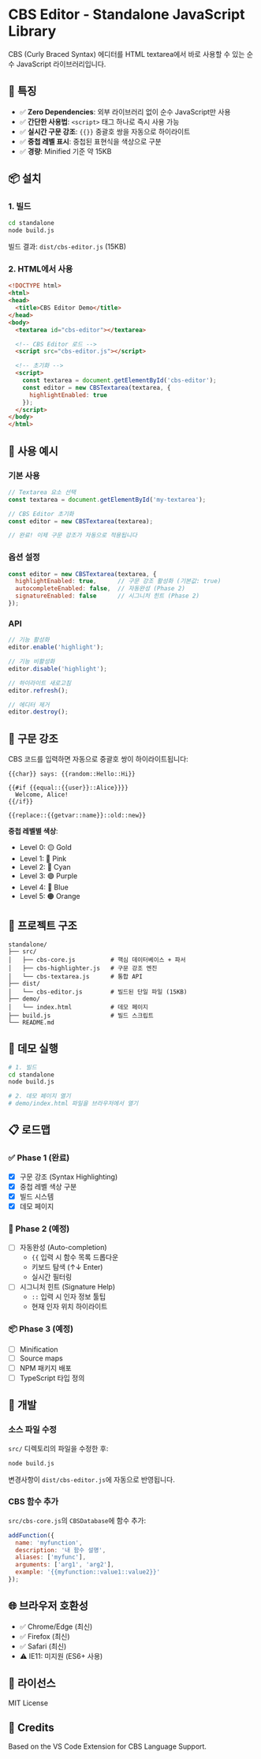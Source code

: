 # CBS Editor - Standalone JavaScript Library

CBS (Curly Braced Syntax) 에디터를 HTML textarea에서 바로 사용할 수 있는 순수 JavaScript 라이브러리입니다.

## 🎯 특징

- ✅ **Zero Dependencies**: 외부 라이브러리 없이 순수 JavaScript만 사용
- ✅ **간단한 사용법**: `<script>` 태그 하나로 즉시 사용 가능
- ✅ **실시간 구문 강조**: `{{}}` 중괄호 쌍을 자동으로 하이라이트
- ✅ **중첩 레벨 표시**: 중첩된 표현식을 색상으로 구분
- ✅ **경량**: Minified 기준 약 15KB

## 📦 설치

### 1. 빌드

```bash
cd standalone
node build.js
```

빌드 결과: `dist/cbs-editor.js` (15KB)

### 2. HTML에서 사용

```html
<!DOCTYPE html>
<html>
<head>
  <title>CBS Editor Demo</title>
</head>
<body>
  <textarea id="cbs-editor"></textarea>

  <!-- CBS Editor 로드 -->
  <script src="cbs-editor.js"></script>

  <!-- 초기화 -->
  <script>
    const textarea = document.getElementById('cbs-editor');
    const editor = new CBSTextarea(textarea, {
      highlightEnabled: true
    });
  </script>
</body>
</html>
```

## 🚀 사용 예시

### 기본 사용

```javascript
// Textarea 요소 선택
const textarea = document.getElementById('my-textarea');

// CBS Editor 초기화
const editor = new CBSTextarea(textarea);

// 완료! 이제 구문 강조가 자동으로 적용됩니다
```

### 옵션 설정

```javascript
const editor = new CBSTextarea(textarea, {
  highlightEnabled: true,      // 구문 강조 활성화 (기본값: true)
  autocompleteEnabled: false,  // 자동완성 (Phase 2)
  signatureEnabled: false      // 시그니처 힌트 (Phase 2)
});
```

### API

```javascript
// 기능 활성화
editor.enable('highlight');

// 기능 비활성화
editor.disable('highlight');

// 하이라이트 새로고침
editor.refresh();

// 에디터 제거
editor.destroy();
```

## 🎨 구문 강조

CBS 코드를 입력하면 자동으로 중괄호 쌍이 하이라이트됩니다:

```cbs
{{char}} says: {{random::Hello::Hi}}

{{#if {{equal::{{user}}::Alice}}}}
  Welcome, Alice!
{{/if}}

{{replace::{{getvar::name}}::old::new}}
```

**중첩 레벨별 색상**:
- Level 0: 🟡 Gold
- Level 1: 🩷 Pink
- Level 2: 🩵 Cyan
- Level 3: 🟣 Purple
- Level 4: 🔵 Blue
- Level 5: 🟠 Orange

## 📁 프로젝트 구조

```
standalone/
├── src/
│   ├── cbs-core.js          # 핵심 데이터베이스 + 파서
│   ├── cbs-highlighter.js   # 구문 강조 엔진
│   └── cbs-textarea.js      # 통합 API
├── dist/
│   └── cbs-editor.js        # 빌드된 단일 파일 (15KB)
├── demo/
│   └── index.html           # 데모 페이지
├── build.js                 # 빌드 스크립트
└── README.md
```

## 🧪 데모 실행

```bash
# 1. 빌드
cd standalone
node build.js

# 2. 데모 페이지 열기
# demo/index.html 파일을 브라우저에서 열기
```

## 📋 로드맵

### ✅ Phase 1 (완료)
- [x] 구문 강조 (Syntax Highlighting)
- [x] 중첩 레벨 색상 구분
- [x] 빌드 시스템
- [x] 데모 페이지

### 🚧 Phase 2 (예정)
- [ ] 자동완성 (Auto-completion)
  - `{{` 입력 시 함수 목록 드롭다운
  - 키보드 탐색 (↑↓ Enter)
  - 실시간 필터링
- [ ] 시그니처 힌트 (Signature Help)
  - `::` 입력 시 인자 정보 툴팁
  - 현재 인자 위치 하이라이트

### 📦 Phase 3 (예정)
- [ ] Minification
- [ ] Source maps
- [ ] NPM 패키지 배포
- [ ] TypeScript 타입 정의

## 🔧 개발

### 소스 파일 수정

`src/` 디렉토리의 파일을 수정한 후:

```bash
node build.js
```

변경사항이 `dist/cbs-editor.js`에 자동으로 반영됩니다.

### CBS 함수 추가

`src/cbs-core.js`의 `CBSDatabase`에 함수 추가:

```javascript
addFunction({
  name: 'myfunction',
  description: '내 함수 설명',
  aliases: ['myfunc'],
  arguments: ['arg1', 'arg2'],
  example: '{{myfunction::value1::value2}}'
});
```

## 🌐 브라우저 호환성

- ✅ Chrome/Edge (최신)
- ✅ Firefox (최신)
- ✅ Safari (최신)
- ⚠️ IE11: 미지원 (ES6+ 사용)

## 📄 라이선스

MIT License

## 🙏 Credits

Based on the VS Code Extension for CBS Language Support.

